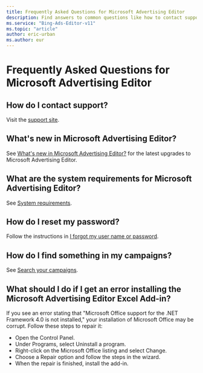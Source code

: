 ```yaml
---
title: Frequently Asked Questions for Microsoft Advertising Editor
description: Find answers to common questions like how to contact support and what are the system requirements in Microsoft Advertising Editor .
ms.service: "Bing-Ads-Editor-v11"
ms.topic: "article"
author: eric-urban
ms.author: eur
---
```


# Frequently Asked Questions for Microsoft Advertising Editor

## How do I contact support?
Visit the [support site](https://go.microsoft.com/fwlink?LinkId=398371).
## What's new in Microsoft Advertising Editor?
See [What's new in Microsoft Advertising Editor?](./hlp_BAE_CONC_WhatsNew.md) for the latest upgrades to Microsoft Advertising Editor.
## What are the system requirements for Microsoft Advertising Editor?
See [System requirements](./hlp_BAE_CONC_SystemReq.md).
## How do I reset my password?
Follow the instructions in [I forgot my user name or password](./hlp_BAE_PROC_PasswordReset.md).
## How do I find something in my campaigns?
See [Search your campaigns](./hlp_BAE_PROC_AdvSearch.md).
## What should I do if I get an error installing the Microsoft Advertising Editor Excel Add-in?
If you see an error stating that "Microsoft Office support for the .NET Framework 4.0 is not installed," your installation of Microsoft Office may be corrupt. Follow these steps to repair it:
- Open the Control Panel.
- Under Programs, select Uninstall a program.
- Right-click on the Microsoft Office listing and select Change.
- Choose a Repair option and follow the steps in the wizard.
- When the repair is finished, install the add-in.


